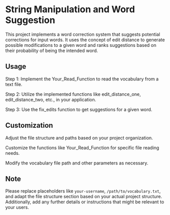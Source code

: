 # String Manipulation and Word Suggestion

This project implements a word correction system that suggests potential corrections for input words. It uses the concept of edit distance to generate possible modifications to a given word and ranks suggestions based on their probability of being the intended word.

## Usage
Step 1: Implement the Your_Read_Function to read the vocabulary from a text file.

Step 2: Utilize the implemented functions like edit_distance_one, edit_distance_two, etc., in your application.

Step 3: Use the fix_edits function to get suggestions for a given word.

## Customization

Adjust the file structure and paths based on your project organization.

Customize the functions like Your_Read_Function for specific file reading needs.

Modify the vocabulary file path and other parameters as necessary.

## Note

Please replace placeholders like `your-username`, `/path/to/vocabulary.txt`, and adapt the file structure section based on your actual project structure. Additionally, add any further details or instructions that might be relevant to your users.

